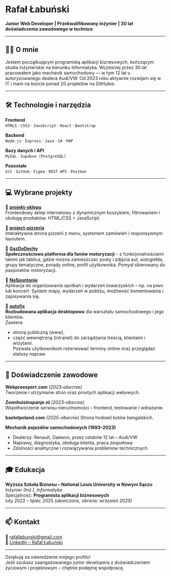 # Rafał Łabuński

**Junior Web Developer | Przekwalifikowany inżynier | 30 lat doświadczenia zawodowego w technice**

---

## 👨‍💻 O mnie

Jestem początkującym programistą aplikacji biznesowych, kończącym studia inżynierskie na kierunku Informatyka. Wcześniej przez 30 lat pracowałem jako mechanik samochodowy — w tym 12 lat u autoryzowanego dealera Audi/VW. Od 2023 roku aktywnie rozwijam się w IT i mam na koncie ponad 20 projektów na GitHubie.

---

## 🛠️ Technologie i narzędzia

**Frontend**  
`HTML5` · `CSS3` · `JavaScript` · `React` · `Bootstrap`

**Backend**  
`Node.js` · `Express` · `Java` · `C#` · `PHP`

**Bazy danych i API**  
`MySQL` · `Supabse (PostgreSQL)`

**Pozostałe**  
`Git` · `GitHub` · `Figma` · `REST API` · `Postman`

---

## 💻 Wybrane projekty

🔹 [**projekt-sklepu**](https://github.com/rafaraf75/projekt-sklepu)  
Frontendowy sklep internetowy z dynamicznym koszykiem, filtrowaniem i obsługą produktów. HTML/CSS + JavaScript.  

🔹 [**project-pizzeria**](https://github.com/rafaraf75/project-pizzeria)  
Interaktywna strona pizzerii z menu, systemem zamówień i responsywnym layoutem.  

🔹 [**GazDoDechy**](https://github.com/rafaraf75/GazDoDechy)  
**Społecznościowa platforma dla fanów motoryzacji** – z funkcjonalnościami takimi jak tablica, gdzie mozna zamieszczac posty i zdjęcia aut, autogiełda, grupy tematyczne, porady online, profil użytkownika. Pomysł skierowany do pasjonatów motoryzacji.

🔹 [**NaSpontanie**](https://github.com/rafaraf75/NaSpontanie)  
Aplikacja do organizowania spotkań i wydarzeń towarzyskich – np. na piwo lub koncert. System mapy, wydarzeń w pobliżu, możliwość komentowania i zapisywania się.

🔹 [**autofix**](https://github.com/rafaraf75/autofix)  
**Rozbudowana aplikacja desktopowa** dla warsztatu samochodowego i jego klientów.  
Zawiera:
- stronę publiczną (www),
- część wewnętrzną (intranet) do zarządzania treścią, klientami i wizytami.  
Pozwala użytkownikom rezerwować terminy online oraz przeglądać statusy napraw.

---

## 👔 Doświadczenie zawodowe

**Webproexpert.com** *(2023–obecnie)*  
Tworzenie i utrzymanie stron oraz prostych aplikacji webowych.

**Zonnhuisinspanje.nl** *(2023–obecnie)*  
Współtworzenie serwisu nieruchomości – frontend, testowanie i wdrażanie.

**bastetpoland.com** *(2025-obecnie)*
Strona hodowli kotów bengalskich.

**Mechanik pojazdów samochodowych (1993–2023)**  
- Dealerzy: Renault, Daewoo, przez ostatnie 12 lat – Audi/VW  
- Naprawy, diagnostyka, obsługa klienta, praca zespołowa  
- Zdolności analityczne i rozwiązywania problemów technicznych

---

## 🎓 Edukacja

**Wyższa Szkoła Biznesu – National Louis University w Nowym Sączu**  
*Inżynier (Inż.), Informatyka*  
Specjalność: **Programista aplikacji biznesowych**  
luty 2022 – lipiec 2025 *(ukończone, obrona: wrzesień 2025)*

---

## 📫 Kontakt

📧 rafallabunski@gmail.com  
💼 [LinkedIn – Rafał Łabuński](https://www.linkedin.com/in/rafał-łabuński-300324206)  

---

Dziękuję za odwiedzenie mojego profilu!  
Jeśli szukasz zaangażowanego junior developera z doświadczeniem życiowym i projektowym – chętnie podejmę współpracę.

